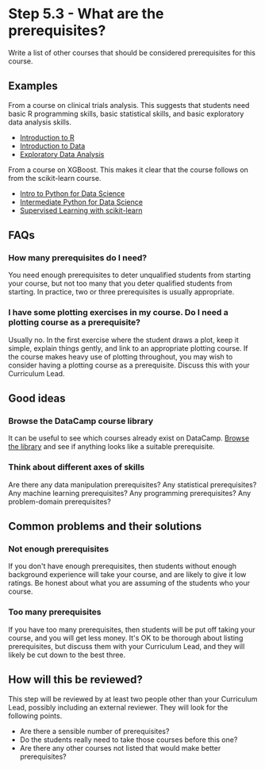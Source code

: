 # Step 5.3 - What are the prerequisites?

Write a list of other courses that should be considered prerequisites for this course. 

## Examples

From a course on clinical trials analysis. This suggests that students need basic R programming skills, basic statistical skills, and basic exploratory data analysis skills.

- [Introduction to R](https://www.datacamp.com/courses/free-introduction-to-r)
- [Introduction to Data](https://www.datacamp.com/courses/introduction-to-data)
- [Exploratory Data Analysis](https://www.datacamp.com/courses/exploratory-data-analysis)


From a course on XGBoost. This makes it clear that the course follows on from the scikit-learn course.

- [Intro to Python for Data Science](https://www.datacamp.com/courses/intro-to-python-for-data-science)
- [Intermediate Python for Data Science](https://www.datacamp.com/courses/intermediate-python-for-data-science)
- [Supervised Learning with scikit-learn](https://www.datacamp.com/courses/supervised-learning-with-scikit-learn)

## FAQs

### How many prerequisites do I need?

You need enough prerequisites to deter unqualified students from starting your course, but not too many that you deter qualified students from starting. In practice, two or three prerequisites is usually appropriate.

### I have some plotting exercises in my course. Do I need a plotting course as a prerequisite?

Usually no. In the first exercise where the student draws a plot, keep it simple, explain things gently, and link to an appropriate plotting course. If the course makes heavy use of plotting throughout, you may wish to consider having a plotting course as a prerequisite. Discuss this with your Curriculum Lead.


## Good ideas

### Browse the DataCamp course library

It can be useful to see which courses already exist on DataCamp. [Browse the library](https://www.datacamp.com/courses) and see if anything looks like a suitable prerequisite. 

### Think about different axes of skills

Are there any data manipulation prerequisites? Any statistical prerequisites? Any machine learning prerequisites? Any programming prerequisites? Any problem-domain prerequisites?


## Common problems and their solutions

### Not enough prerequisites

If you don't have enough prerequisites, then students without enough background experience will take your course, and are likely to give it low ratings. Be honest about what you are assuming of the students who your course.

### Too many prerequisites

If you have too many prerequisites, then students will be put off taking your course, and you will get less money. It's OK to be thorough about listing prerequisites, but discuss them with your Curriculum Lead, and they will likely be cut down to the best three.


## How will this be reviewed?

This step will be reviewed by at least two people other than your Curriculum Lead, possibly including an external reviewer. They will look for the following points.

- Are there a sensible number of prerequisites?
- Do the students really need to take those courses before this one?
- Are there any other courses not listed that would make better prerequisites?

